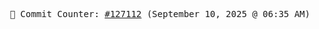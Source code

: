 <p align="center">
    <samp>
        📮 Commit Counter: <a href="https://github.com/Javascript-void0/Javascript-void0/commits/main">#127112</a> (September 10, 2025 @ 06:35 AM)
    </samp>
</p>